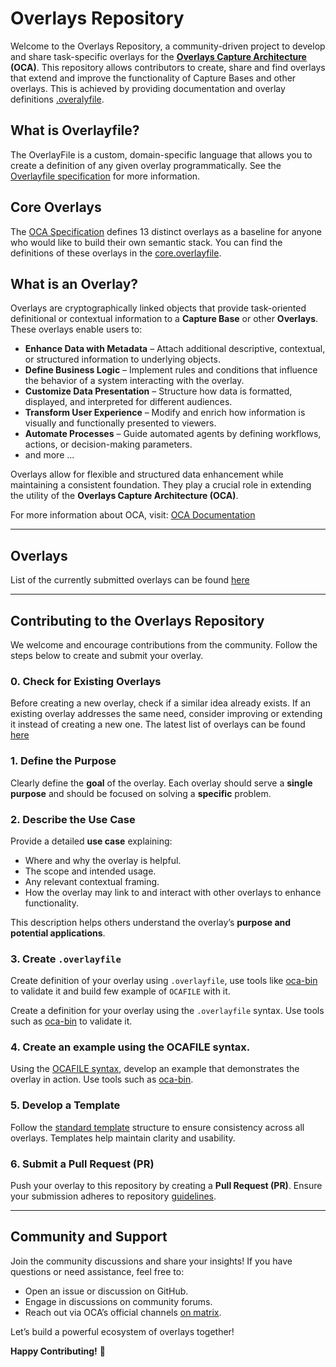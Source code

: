 # Overlays Repository

Welcome to the Overlays Repository, a community-driven project to develop and share task-specific overlays for the **[Overlays Capture Architecture](https://oca.colossi.network) (OCA)**. This repository allows contributors to create, share and find overlays that extend and improve the functionality of Capture Bases and other overlays. This is achieved by providing documentation and overlay definitions [.overalyfile](https://oca.colossi.network/specification/overlayfile).

## What is Overlayfile? 

The OverlayFile is a custom, domain-specific language that allows you to create a definition of any given overlay programmatically. See the [Overlayfile specification](https://oca.colossi.network/specification/overlayfile) for more information.

## Core Overlays

The [OCA Specification](https://oca.colossi.network/specification/) defines 13 distinct overlays as a baseline for anyone who would like to build their own semantic stack. You can find the definitions of these overlays in the [core.overlayfile](/core.overlayfile).


## What is an Overlay?

Overlays are cryptographically linked objects that provide task-oriented definitional or contextual information to a **Capture Base** or other **Overlays**. These overlays enable users to:

- **Enhance Data with Metadata** – Attach additional descriptive, contextual, or structured information to underlying objects.
- **Define Business Logic** – Implement rules and conditions that influence the behavior of a system interacting with the overlay.
- **Customize Data Presentation** – Structure how data is formatted, displayed, and interpreted for different audiences.
- **Transform User Experience** – Modify and enrich how information is visually and functionally presented to viewers.
- **Automate Processes** – Guide automated agents by defining workflows, actions, or decision-making parameters.
- and more ...

Overlays allow for flexible and structured data enhancement while maintaining a consistent foundation. They play a crucial role in extending the utility of the **Overlays Capture Architecture (OCA)**.

For more information about OCA, visit: [OCA Documentation](https://oca.colossi.network)

---

## Overlays

List of the currently submitted overlays can be found [here](/overlays.md)

---

## Contributing to the Overlays Repository

We welcome and encourage contributions from the community. Follow the steps below to create and submit your overlay.

### 0. Check for Existing Overlays

Before creating a new overlay, check if a similar idea already exists. If an existing overlay addresses the same need, consider improving or extending it instead of creating a new one.
The latest list of overlays can be found [here](/overlays.md)

### 1. Define the Purpose
Clearly define the **goal** of the overlay. Each overlay should serve a **single purpose** and should be focused on solving a **specific** problem.

### 2. Describe the Use Case
Provide a detailed **use case** explaining:
- Where and why the overlay is helpful.
- The scope and intended usage.
- Any relevant contextual framing.
- How the overlay may link to and interact with other overlays to enhance functionality.

This description helps others understand the overlay’s **purpose and potential applications**.

### 3. Create `.overlayfile`

Create definition of your overlay using `.overlayfile`, use tools like [oca-bin](https://github.com/THCLab/oca-bin/releases) to validate it and build few example of `OCAFILE` with it.

Create a definition for your overlay using the `.overlayfile` syntax. Use tools such as [oca-bin](https://github.com/THCLab/oca-bin/releases) to validate it.

### 4. Create an example using the OCAFILE syntax.
Using the [OCAFILE syntax](https://oca.colossi.network/specification/ocafile.html), develop an example that demonstrates the overlay in action. Use tools such as [oca-bin](https://github.com/THCLab/oca-bin/releases).

### 5. Develop a Template
Follow the [standard template](/template.md) structure to ensure consistency across all overlays. Templates help maintain clarity and usability.

### 6. Submit a Pull Request (PR)
Push your overlay to this repository by creating a **Pull Request (PR)**. Ensure your submission adheres to repository [guidelines](/guidelines.md).

---

## Community and Support

Join the community discussions and share your insights! If you have questions or need assistance, feel free to:
- Open an issue or discussion on GitHub.
- Engage in discussions on community forums.
- Reach out via OCA’s official channels [on matrix](https://matrix.to/#/#oca-community:matrix.org).

Let’s build a powerful ecosystem of overlays together!

**Happy Contributing!** 🚀

